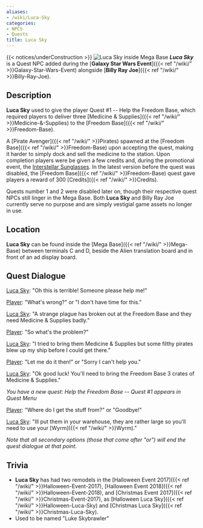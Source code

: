 ```yaml
---
aliases:
- /wiki/Luca-Sky
categories:
- NPCS
- Quests
title: Luca Sky
---
```


{{< notices/underConstruction >}} ![Luca Sky inside [Mega
Base](Mega_Base "wikilink")](Luca_sky.png "Luca Sky inside Mega Base") **_Luca Sky_** is a Quest NPC added during the [**Galaxy Star Wars Event**]({{< ref "/wiki/" >}}Galaxy-Star-Wars-Event) alongside [**Billy Ray Joe**]({{< ref "/wiki/" >}}Billy-Ray-Joe).

## Description

**Luca Sky** used to give the player Quest #1 -- Help the Freedom Base, which required players to deliver three [Medicine & Supplies]({{< ref "/wiki/" >}}Medicine-&-Supplies) to the [Freedom Base]({{< ref "/wiki/" >}}Freedom-Base). 

A [Pirate Avenger]({{< ref "/wiki/" >}}Pirates) spawned at the [Freedom Base]({{< ref "/wiki/" >}}Freedom-Base) upon accepting the quest, making it harder to simply dock and sell the medicine to the station. Upon completion players were be given a few credits and, during the promotional event, the [Interstellar Sunglasses](https://www.roblox.com/catalog/566779626/Interstellar-Sunglasses). In the latest version before the quest was disabled, the [Freedom Base]({{< ref "/wiki/" >}}Freedom-Base) quest gave players a reward of 300 [Credits]({{< ref "/wiki/" >}}Credits).  

Quests number 1 and 2 were disabled later on, though their respective quest NPCs still linger in the Mega Base. Both **Luca Sky** and Billy Ray Joe currently serve no purpose and are simply vestigial game assets no longer in use.

## Location

**Luca Sky** can be found inside the [Mega Base]({{< ref "/wiki/" >}}Mega-Base) between terminals C and D, beside the Alien translation board and in front of an ad display board.

## Quest Dialogue 

<u>Luca Sky</u>: "Oh this is terrible! Someone please help me!"

<u>Player</u>: "What's wrong?" or "I don't have time for this."

<u>Luca Sky</u>: "A strange plague has broken out at the Freedom Base and they need Medicine & Supplies badly."

<u>Player</u>: "So what's the problem?"

<u>Luca Sky</u>: "I tried to bring them Medicine & Supplies but some filthy pirates blew up my ship before I could get there."

<u>Player</u>: "Let me do it then!" or "Sorry I can't help you."

<u>Luca Sky</u>: "Ok good luck! You'll need to bring the Freedom Base 3 crates of Medicine & Supplies."

_You have a new quest: Help the Freedom Base -- Quest #1 appears in Quest Menu_

<u>Player</u>: "Where do I get the stuff from?" or "Goodbye!"

<u>Luca Sky</u>: "Ill put them in your warehouse, they are rather large so you'll need to use your [Wyrm]({{< ref "/wiki/" >}}Wyrm)."

_Note that all secondary options (those that come after "or") will end the quest dialogue at that point._

## Trivia

- **Luca Sky** has had two remodels in the [Halloween Event 2017]({{< ref "/wiki/" >}}Halloween-Event-2017), [Halloween Event 2018]({{< ref "/wiki/" >}}Halloween-Event-2018), and [Christmas Event 2017]({{< ref "/wiki/" >}}Christmas-Event-2017), as [Halloween Luca Sky]({{< ref "/wiki/" >}}Halloween-Luca-Sky) and [Christmas Luca Sky]({{< ref "/wiki/" >}}Christmas-Luca-Sky).
- Used to be named "Luke Skybrawler"